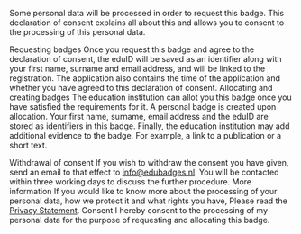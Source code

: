 Some personal data will be processed in order to request this badge. This declaration of consent explains all about this and allows you to consent to the processing of this personal data.

Requesting badges
Once you request this badge and agree to the declaration of consent, the eduID will be saved as an identifier along with your first name, surname and email address, and will be linked to the registration. The application also contains the time of the application and whether you have agreed to this declaration of consent.
Allocating and creating badges
The education institution can allot you this badge once you have satisfied the requirements for it. A personal badge is created upon allocation. Your first name, surname, email address and the eduID are stored as identifiers in this badge.
Finally, the education institution may add additional evidence to the badge. For example, a link to a publication or a short text.


Withdrawal of consent
If you wish to withdraw the consent you have given, send an email to that effect to info@edubadges.nl. You will be contacted within three working days to discuss the further procedure.
More information
If you would like to know more about the processing of your personal data, how we protect it and what rights you have, Please read the [Privacy Statement](https://pilot.edubadges.nl/public/privacy-policy).
Consent
I hereby consent to the processing of my personal data for the purpose of requesting and allocating this badge.

<I CONSENT>					<I DO NOT CONSENT>
